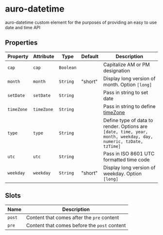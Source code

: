 # auro-datetime

auro-datetime custom element for the purposes of providing an easy to use date and time API

## Properties

| Property   | Attribute  | Type      | Default | Description                                      |
|------------|------------|-----------|---------|--------------------------------------------------|
| `cap`      | `cap`      | `Boolean` |         | Capitalize AM or PM designation                  |
| `month`    | `month`    | `String`  | "short" | Display long version of month. Option `[long]`   |
| `setDate`  | `setDate`  | `String`  |         | Pass in string to set date                       |
| `timeZone` | `timeZone` | `String`  |         | Pass in string to define [timeZone](https://docs.trifacta.com/display/DP/Supported+Time+Zone+Values) |
| `type`     | `type`     | `String`  |         | Define type of data to render. Options are `[date, time, year, month, weekday, day, numeric, tzDate, tzTime]` |
| `utc`      | `utc`      | `String`  |         | Pass in ISO 8601 UTC formatted time code         |
| `weekday`  | `weekday`  | `String`  | "short" | Display long version of weekday. Option `[long]` |

## Slots

| Name   | Description                                  |
|--------|----------------------------------------------|
| `post` | Content that comes after the `pre` content   |
| `pre`  | Content that comes before the `post` content |
